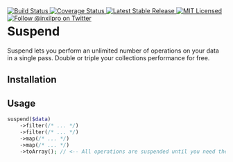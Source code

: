 <div style="float: right;">
	<a href="https://github.com/glhd/suspend/actions" target="_blank">
		<img 
			src="https://github.com/glhd/suspend/workflows/PHPUnit/badge.svg" 
			alt="Build Status" 
		/>
	</a>
	<a href="https://codeclimate.com/github/glhd/suspend/test_coverage" target="_blank">
		<img 
			src="https://api.codeclimate.com/v1/badges/f597a6e8d9f968a55f03/test_coverage" 
			alt="Coverage Status" 
		/>
	</a>
	<a href="https://packagist.org/packages/glhd/suspend" target="_blank">
        <img 
            src="https://poser.pugx.org/glhd/suspend/v/stable" 
            alt="Latest Stable Release" 
        />
	</a>
	<a href="./LICENSE" target="_blank">
        <img 
            src="https://poser.pugx.org/glhd/suspend/license" 
            alt="MIT Licensed" 
        />
    </a>
    <a href="https://twitter.com/inxilpro" target="_blank">
        <img 
            src="https://img.shields.io/twitter/follow/inxilpro?style=social" 
            alt="Follow @inxilpro on Twitter" 
        />
    </a>
</div>

# Suspend

Suspend lets you perform an unlimited number of operations on your data in a single pass.
Double or triple your collections performance for free.

## Installation

## Usage

```php
suspend($data)
    ->filter(/* ... */)
    ->filter(/* ... */)
    ->map(/* ... */)
    ->map(/* ... */)
    ->toArray(); // <-- All operations are suspended until you need the data
```
